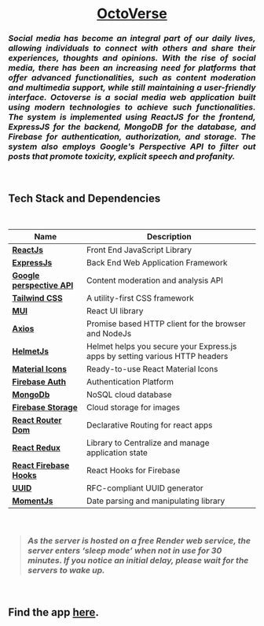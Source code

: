 <div align = "center">

# [OctoVerse](https://octo-verse.vercel.app/)

</div>
<div align = "justify">

### _Social media has become an integral part of our daily lives, allowing individuals to connect with others and share their experiences, thoughts and opinions. With the rise of social media, there has been an increasing need for platforms that offer advanced functionalities, such as content moderation and multimedia support, while still maintaining a user-friendly interface. Octoverse is a social media web application built using modern technologies to achieve such functionalities. The system is implemented using ReactJS for the frontend, ExpressJS for the backend, MongoDB for the database, and Firebase for authentication, authorization, and storage. The system also employs Google's Perspective API to filter out posts that promote toxicity, explicit speech and profanity._

<br>
</div>

## Tech Stack and Dependencies

<br>

<div align="center">

| <div align ="center">Name </div>                                               | <div align = "center">Description</div>                                      |
| ------------------------------------------------------------------------------ | ---------------------------------------------------------------------------- |
| **[ReactJs](https://reactjs.org)**                                             | Front End JavaScript Library                                                 |
| **[ExpressJs](https://expressjs.com/)**                                        | Back End Web Application Framework                                           |
| **[Google perspective API](https://perspectiveapi.com/)**                      | Content moderation and analysis API                                          |
| **[Tailwind CSS](https://tailwindcss.com/)**                                   | A utility-first CSS framework                                                |
| **[MUI](https://mui.com/material-ui/getting-started/installation/)**           | React UI library                                                             |
| **[Axios](https://axios-http.com/docs/intro)**                                 | Promise based HTTP client for the browser and NodeJs                         |
| **[HelmetJs](https://helmetjs.github.io/)**                                    | Helmet helps you secure your Express.js apps by setting various HTTP headers |
| **[Material Icons](https://mui.com/material-ui/material-icons/)**              | Ready-to-use React Material Icons                                            |
| **[Firebase Auth](https://firebase.google.com/docs/auth)**                     | Authentication Platform                                                      |
| **[MongoDb](https://firebase.google.com/docs/database)**                       | NoSQL cloud database                                                         |
| **[Firebase Storage](https://firebase.google.com/docs/database)**              | Cloud storage for images                                                     |
| **[React Router Dom](https://reactrouter.com/docs/en/v6)**                     | Declarative Routing for react apps                                           |
| **[React Redux](https://react-redux.js.org/introduction/getting-started)**     | Library to Centralize and manage application state                           |
| **[React Firebase Hooks](https://www.npmjs.com/package/react-firebase-hooks)** | React Hooks for Firebase                                                     |
| **[UUID](https://github.com/uuidjs/uuid)**                                     | RFC-compliant UUID generator                                                 |
| **[MomentJs](https://momentjs.com/docs/)**                                     | Date parsing and manipulating library                                        |

</div>
<br>

> ### _As the server is hosted on a free Render web service, the server enters ‘sleep mode’ when not in use for 30 minutes. If you notice an initial delay, please wait for the servers to wake up._

<br>

## Find the app [here](https://octo-verse.vercel.app).

<br>
